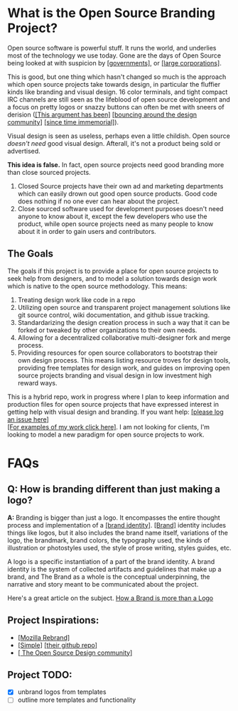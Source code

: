 # What is the Open Source Branding Project?
Open source software is powerful stuff. It runs the world, and underlies most of the technology we use today. Gone are the days of Open Source being looked at with suspicion by [[governments]](https://code.gov/), or [[large corporations]](https://www.zdnet.com/article/why-open-source-is-so-important-to-microsoft/). 

This is good, but one thing which hasn't changed so much is the approach which open source projects take towards design, in particular the fluffier kinds like branding and visual design. 16 color terminals, and tight compact IRC channels are still seen as the lifeblood of open source development and a focus on pretty logos or snazzy buttons can often be met with sneers of derision ([[This argument has been]](https://en.wikipedia.org/wiki/Form_follows_function) [[bouncing around the design community]](https://uxdesign.cc/dribbble-and-the-creation-of-the-useless-designer-3caf85805fa) [[since time immemorial]](https://alistapart.com/article/indefenseofeyecandy)). 

Visual design is seen as useless, perhaps even a little childish. Open source *doesn't need* good visual design. Afterall, it's not a product being sold or advertised.

**This idea is false.** In fact, open source projects need good branding more than close sourced projects. 
1. Closed Source projects have their own ad and marketing departments which can easily drown out good open source products. Good code does nothing if no one ever can hear about the project. 
2. Close sourced software used for development purposes doesn't need anyone to know about it, except the few developers who use the product, while open source projects need as many people to know about it in order to gain users and contributors. 

## The Goals

The goals if this project is to provide a place for open source projects to seek help from designers, and to model a solution towards design work which is  native to the open source methodology. This means:

1. Treating design work like code in a repo
2. Utilizing open source and transparent project management solutions like git source control, wiki documentation, and github issue tracking. 
3. Standardarizing the design creation process in such a way that it can be forked or tweaked by other organizations to their own needs. 
4. Allowing for a decentralized collaborative multi-designer fork and merge process. 
5. Providing resources for open source collaborators to bootstrap their own design process. This means listing resource troves for design tools, providing free templates for design work, and guides on improving open source projects branding and visual design in low investment high reward ways. 

This is a hybrid repo, work in progress where I plan to keep information and production files for open source projects that have expressed interest in getting help with visual design and branding. If you want help:
[[please log an issue here]](https://github.com/jcklpe/Open-Source-Branding/issues/new?template=branding-request.md)  
[[For examples of my work click here]](https://jackalope.tech). I am not looking for clients, I'm looking to model a new paradigm for open source projects to work. 

# FAQs

## **Q:** How is branding different than just making a logo?

**A:**  Branding is bigger than just a logo. It encompasses the entire thought process and implementation of a [[brand identity]](https://en.wikipedia.org/wiki/Brand#Brand_identity). [[Brand]](https://www.stonesoupcreative.com/wp-content/uploads/2014/11/110614-logo-id-brand-diagram.png) identity includes things like logos, but it also includes the brand name itself, variations of the logo, the brandmark, brand colors, the typography used, the kinds of illustration or photostyles used, the style of prose writing, styles guides, etc. 

A logo is a specific instantiation of a part of the brand identity. A brand identity is the system of collected artifacts and guidelines that make up a brand, and The Brand as a whole is the conceptual underpinning, the narrative and story meant to be communicated about the project. 

Here's a great article on the subject. [How a Brand is more than a Logo](https://99designs.com/blog/tips/what-is-a-logo/)




## Project Inspirations:

* [[Mozilla Rebrand]](https://blog.mozilla.org/opendesign/arrival/)
* [[Simple]](https://medium.com/@dburka/open-source-identity-design-for-simple-4025c6d48acc) [[their github repo]](https://github.com/simpledotorg/simple.org/issues/1)
* [[ The Open Source Design community]](https://opensourcedesign.net/)

## Project TODO:

* [x] unbrand logos from templates
* [ ] outline more templates and functionality
